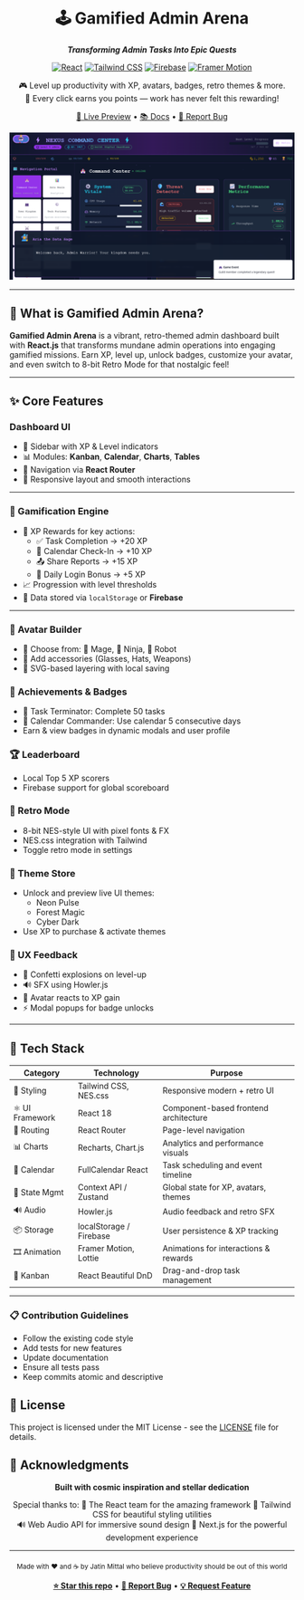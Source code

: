<div align="center">

# 🕹️ Gamified Admin Arena  
**_Transforming Admin Tasks Into Epic Quests_**

[![React](https://img.shields.io/badge/React-18-61DAFB?style=for-the-badge&logo=react)](https://reactjs.org/)
[![Tailwind CSS](https://img.shields.io/badge/TailwindCSS-3.0-38B2AC?style=for-the-badge&logo=tailwind-css)](https://tailwindcss.com/)
[![Firebase](https://img.shields.io/badge/Firebase-Beta-FFCA28?style=for-the-badge&logo=firebase)](https://firebase.google.com/)
[![Framer Motion](https://img.shields.io/badge/FramerMotion-5.5-black?style=for-the-badge&logo=framer)](https://www.framer.com/motion/)

🎮 Level up productivity with XP, avatars, badges, retro themes & more.  
👾 Every click earns you points — work has never felt this rewarding!

[🚀 Live Preview](https://your-live-demo-link.com) • [📚 Docs](https://your-docs-link.com) • [🐛 Report Bug](https://github.com/yourrepo/issues)

<img src="public/dashboard.png" alt="Gamified Admin Arena Dashboard" width="700"/>

</div>

---

## 🔮 What is Gamified Admin Arena?

**Gamified Admin Arena** is a vibrant, retro-themed admin dashboard built with **React.js** that transforms mundane admin operations into engaging gamified missions. Earn XP, level up, unlock badges, customize your avatar, and even switch to 8-bit Retro Mode for that nostalgic feel!

---

## ✨ Core Features

### Dashboard UI

- 🧭 Sidebar with XP & Level indicators  
- 📊 Modules: **Kanban**, **Calendar**, **Charts**, **Tables**  
- 🔁 Navigation via **React Router**  
- 📱 Responsive layout and smooth interactions  

---

### 🧠 Gamification Engine

- 🧮 XP Rewards for key actions:
  - ✅ Task Completion → +20 XP  
  - 📅 Calendar Check-In → +10 XP  
  - 📤 Share Reports → +15 XP  
  - 🔐 Daily Login Bonus → +5 XP  
- 📈 Progression with level thresholds  
- 💾 Data stored via `localStorage` or **Firebase**  

---

### 🧍 Avatar Builder

- 👤 Choose from: 🧙 Mage, 🥷 Ninja, 🤖 Robot  
- 🧢 Add accessories (Glasses, Hats, Weapons)  
- 🧩 SVG-based layering with local saving  

### 🏅 Achievements & Badges
- 🎯 Task Terminator: Complete 50 tasks  
- 📅 Calendar Commander: Use calendar 5 consecutive days  
- Earn & view badges in dynamic modals and user profile

### 🏆 Leaderboard
- Local Top 5 XP scorers
- Firebase support for global scoreboard

### 👾 Retro Mode
- 8-bit NES-style UI with pixel fonts & FX  
- NES.css integration with Tailwind  
- Toggle retro mode in settings

### 🎨 Theme Store
- Unlock and preview live UI themes:
  - Neon Pulse  
  - Forest Magic  
  - Cyber Dark  
- Use XP to purchase & activate themes

### 💬 UX Feedback
- 🎉 Confetti explosions on level-up  
- 🔊 SFX using Howler.js  
- 🧍 Avatar reacts to XP gain  
- ⚡ Modal popups for badge unlocks

---

## 🧰 Tech Stack

| Category        | Technology                | Purpose                                  |
|----------------|---------------------------|------------------------------------------|
| 🎨 Styling      | Tailwind CSS, NES.css     | Responsive modern + retro UI             |
| ⚛️ UI Framework | React 18                  | Component-based frontend architecture     |
| 🔁 Routing      | React Router              | Page-level navigation                    |
| 📊 Charts       | Recharts, Chart.js        | Analytics and performance visuals        |
| 📅 Calendar     | FullCalendar React        | Task scheduling and event timeline       |
| 🧠 State Mgmt   | Context API / Zustand     | Global state for XP, avatars, themes     |
| 🔊 Audio        | Howler.js                 | Audio feedback and retro SFX             |
| 📦 Storage      | localStorage / Firebase   | User persistence & XP tracking           |
| 🎞️ Animation   | Framer Motion, Lottie     | Animations for interactions & rewards    |
| 🧩 Kanban       | React Beautiful DnD       | Drag-and-drop task management            |

---

### 📋 **Contribution Guidelines**

- Follow the existing code style
- Add tests for new features
- Update documentation
- Ensure all tests pass
- Keep commits atomic and descriptive

## 📄 License

This project is licensed under the MIT License - see the [LICENSE](LICENSE) file for details.

## 🙏 Acknowledgments

<div align="center">

**Built with cosmic inspiration and stellar dedication**

Special thanks to:
 🌟 The React team for the amazing framework
 🎨 Tailwind CSS for beautiful styling utilities  
 🔊 Web Audio API for immersive sound design
 🚀 Next.js for the powerful development experience

---

<sub>Made with ❤️ and ☕ by Jatin Mittal who believe productivity should be out of this world</sub>

**[⭐ Star this repo](https://github.com/Jat21in/space-todo)** • **[🐛 Report Bug](https://github.com/Jat21in/space-todo/issues)** • **[💡 Request Feature](https://github.com/Jat21in/space-todo/issues)**

</div>
